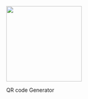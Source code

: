 <a href="https://qrgen.dev/"><img src="https://i.imgur.com/kUcZSdo.png" width="200"></a>

QR code Generator

